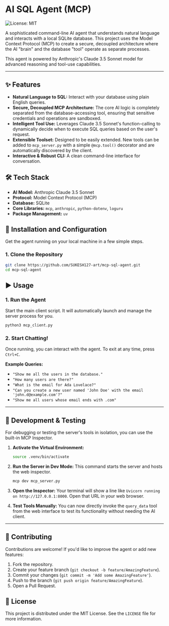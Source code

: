<!-- @format -->

# AI SQL Agent (MCP)

![License: MIT](https://img.shields.io/badge/License-MIT-yellow.svg)

A sophisticated command-line AI agent that understands natural language and interacts with a local SQLite database. This project uses the Model Context Protocol (MCP) to create a secure, decoupled architecture where the AI "brain" and the database "tool" operate as separate processes.

This agent is powered by Anthropic's Claude 3.5 Sonnet model for advanced reasoning and tool-use capabilities.

---

## ✨ Features

- **Natural Language to SQL:** Interact with your database using plain English queries.
- **Secure, Decoupled MCP Architecture:** The core AI logic is completely separated from the database-accessing tool, ensuring that sensitive credentials and operations are sandboxed.
- **Intelligent Tool Use:** Leverages Claude 3.5 Sonnet's function-calling to dynamically decide when to execute SQL queries based on the user's request.
- **Extensible Toolset:** Designed to be easily extended. New tools can be added to `mcp_server.py` with a simple `@mcp.tool()` decorator and are automatically discovered by the client.
- **Interactive & Robust CLI:** A clean command-line interface for conversation.

## 🛠️ Tech Stack

- **AI Model:** Anthropic Claude 3.5 Sonnet
- **Protocol:** Model Context Protocol (MCP)
- **Database:** SQLite
- **Core Libraries:** `mcp`, `anthropic`, `python-dotenv`, `loguru`
- **Package Management:** `uv`

## 🚀 Installation and Configuration

Get the agent running on your local machine in a few simple steps.

### 1. Clone the Repository

```bash
git clone https://github.com/SUKESH127-art/mcp-sql-agent.git
cd mcp-sql-agent
```

## ▶️ Usage

### 1. Run the Agent

Start the main client script. It will automatically launch and manage the server process for you.

```bash
python3 mcp_client.py
```

### 2. Start Chatting!

Once running, you can interact with the agent. To exit at any time, press `Ctrl+C`.

**Example Queries:**

- `"Show me all the users in the database."`
- `"How many users are there?"`
- `"What is the email for Ada Lovelace?"`
- `"Can you create a new user named 'John Doe' with the email 'john.d@example.com'?"`
- `"Show me all users whose email ends with .com"`

---

## 🔧 Development & Testing

For debugging or testing the server's tools in isolation, you can use the built-in MCP Inspector.

1.  **Activate the Virtual Environment:**

    ```bash
    source .venv/bin/activate
    ```

2.  **Run the Server in Dev Mode:**
    This command starts the server and hosts the web inspector.

    ```bash
    mcp dev mcp_server.py
    ```

3.  **Open the Inspector:**
    Your terminal will show a line like `Uvicorn running on http://127.0.0.1:8000`. Open that URL in your web browser.

4.  **Test Tools Manually:**
    You can now directly invoke the `query_data` tool from the web interface to test its functionality without needing the AI client.

---

## 🤝 Contributing

Contributions are welcome! If you'd like to improve the agent or add new features:

1.  Fork the repository.
2.  Create your feature branch (`git checkout -b feature/AmazingFeature`).
3.  Commit your changes (`git commit -m 'Add some AmazingFeature'`).
4.  Push to the branch (`git push origin feature/AmazingFeature`).
5.  Open a Pull Request.

## 📝 License

This project is distributed under the MIT License. See the `LICENSE` file for more information.
